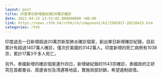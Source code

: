 ```yaml
---
layout: post
title: 印度單日新增破紀錄20萬宗確診
date: 2021-04-15 13:53:02.000000000 +08:00
link: https://news.rthk.hk/rthk/ch/component/k2/1585917-20210415.htm
categories: rthk
---
```


印度過去一日新增超過20萬宗新型肺炎確診個案，創出單日新增確診紀錄，目前累計有超過1407萬人確診，僅次於美國的3142萬人。印度新增的死亡病例有1038宗，累計17萬3千多人死亡。

另外，泰國新增的確診個案連升四日，新增破紀錄的1543宗確診，泰國政府正研究在首都曼谷、周邊省份及清邁等地區，實施局部封鎖，希望遏制疫情。
